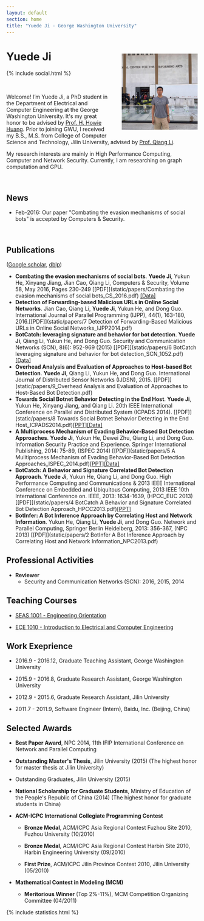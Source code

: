 ```yaml
---
layout: default
section: home
title: "Yuede Ji - George Washington University"
---
```

<img src="static/info/profile.jpg" class="img-thumbnail" width="200px" style="float:right; margin-left:30px; margin-top:35px; margin-bottom:10px;">

# Yuede Ji
{% include social.html %}

&nbsp;

Welcome! I’m Yuede Ji, a PhD student in the Department of Electrical and Computer Engineering at the George Washington University. It's my great honor to be advised by [Prof. H. Howie Huang](https://csl.seas.gwu.edu). Prior to joining GWU, I received my B.S., M.S. from College of Computer Science and Technology, Jilin University, advised by [Prof. Qiang Li](http://cs.jlu.edu.cn/?mod=teacher&act=view&id=69).

My research interests are mainly in High Performance Computing, Computer and Network Security. Currently, I am researching on graph computation and GPU.

&nbsp;

## News
  * Feb-2016:  Our paper "Combating the evasion mechanisms of social bots" is accepted by Computers & Security. 

&nbsp;

## Publications 
([Google scholar](https://scholar.google.com/citations?user=1-GjVYgAAAAJ&hl=en&oi=ao), [dblp](http://dblp.uni-trier.de/pers/hd/j/Ji:Yuede))

* **Combating the evasion mechanisms of social bots**. **Yuede Ji**, Yukun He, Xinyang Jiang, Jian Cao, Qiang Li, Computers & Security, Volume 58, May 2016, Pages 230-249 [[PDF]](static/papers/Combating the evasion mechanisms of social bots_CS_2016.pdf) [[Data]](https://yuede.github.io/open_source.html)
* **Detection of Forwarding-based Malicious URLs in Online Social Networks**. Jian Cao, Qiang Li, **Yuede Ji**, Yukun He, and Dong Guo. International Journal of Parallel Programming (IJPP), 44(1), 163-180, 2016.[[PDF]](static/papers/7 Detection of Forwarding-Based Malicious URLs in Online Social Networks_IJPP2014.pdf)
* **BotCatch: leveraging signature and behavior for bot detection**. **Yuede Ji**, Qiang Li, Yukun He, and Dong Guo. Security and Communication Networks (SCN), 8(6): 952-969 (2015) [[PDF]](static/papers/6 BotCatch leveraging signature and behavior for bot detection_SCN_1052.pdf)[[Data]](https://yuede.github.io/open_source.html)
* **Overhead Analysis and Evaluation of Approaches to Host-based Bot Detection**. **Yuede Ji**, Qiang Li, Yukun He, and Dong Guo. International Journal of Distributed Sensor Networks (IJDSN), 2015. [[PDF]](static/papers/9_Overhead Analysis and Evaluation of Approaches to Host-Based Bot Detection.pdf)      
* **Towards Social Botnet Behavior Detecting in the End Host**. **Yuede Ji**, Yukun He, Xinyang Jiang, and Qiang Li. 20th IEEE International Conference on Parallel and Distributed System (ICPADS 2014). [[PDF]](static/papers/8 Towards Social Botnet Behavior Detecting in the End Host_ICPADS2014.pdf)[[PPT]](static/papers/8_Social_Botnet_ICPADS_2014_slides.pdf)[[Data]](https://yuede.github.io/open_source.html)
* **A Multiprocess Mechanism of Evading Behavior-Based Bot Detection Approaches**. **Yuede Ji**, Yukun He, Dewei Zhu, Qiang Li, and Dong Guo. Information Security Practice and Experience. Springer International Publishing, 2014: 75-89, (ISPEC 2014) [[PDF]](static/papers/5 A Mulitiprocess Mechanism of Evading Behavior-Based Bot Detection Approaches_ISPEC_2014.pdf)[[PPT]](static/papers/5_multiproces_ispec14.pptx)[[Data]](https://yuede.github.io/open_source.html)
* **BotCatch: A Behavior and Signature Correlated Bot Detection Approach**. **Yuede Ji**, Yukun He, Qiang Li, and Dong Guo. High Performance Computing and Communications & 2013 IEEE International Conference on Embedded and Ubiquitous Computing, 2013 IEEE 10th International Conference on. IEEE, 2013: 1634-1639, (HPCC_EUC 2013) [[PDF]](static/papers/4 BotCatch A Behavior and Signature Correlated Bot Detection Approach_HPCC2013.pdf)[[PPT]](static/papers/4_botcatch_report-final.pptx)
* **BotInfer: A Bot Inference Approach by Correlating Host and Network Information**. Yukun He, Qiang Li, **Yuede Ji**, and Dong Guo. Network and Parallel Computing, Springer Berlin Heidelberg, 2013: 356-367, (NPC 2013) [[PDF]](static/papers/2 BotInfer A Bot Inference Approach by Correlating Host and Network Information_NPC2013.pdf) 

## Professional Activities

* **Reviewer** 
    * Security and Communication Networks (SCN): 2016, 2015, 2014

## Teaching Courses
* [SEAS 1001 - Engineering Orientation](https://www.seas.gwu.edu/~seas001/fall16/)

* [ECE 1010 - Introduction to Electrical and Computer Engineering](https://www.seas.gwu.edu/~ece001/)

## Work Exeprience
* 2016.9 - 2016.12, Graduate Teaching Assistant, George Washington University

* 2015.9 - 2016.8, Graduate Research Assistant, George Washington University

* 2012.9 - 2015.6, Graduate Research Assistant, Jilin University

* 2011.7 - 2011.9, Software Engineer (Intern), Baidu, Inc. (Beijing, China)

## Selected Awards
* **Best Paper Award**, NPC 2014, 11th IFIP International Conference on Network and Parallel Computing 

* **Outstanding Master's Thesis**, Jilin University (2015) (The highest honor for master thesis at Jilin University)

* Outstanding Graduates, Jilin University (2015)

* **National Scholarship for Graduate Students**, Ministry of Education of the People's Republic of China (2014) (The highest honor for graduate students in China)

* **ACM-ICPC International Collegiate Programming Contest**
    * **Bronze Medal**, ACM/ICPC Asia Regional Contest Fuzhou Site 2010, Fuzhou University (10/2010)

    * **Bronze Medal**, ACM/ICPC Asia Regional Contest Harbin Site 2010, Harbin Engineering University (09/2010)
    
    * **First Prize**, ACM/ICPC Jilin Province Contest 2010, Jilin University (05/2010)
  
* **Mathematical Contest in Modeling (MCM)**
    * **Meritorious Winner** (Top 2%-11%), MCM Competition Organizing Committee (04/2011)

{% include statistics.html %}

